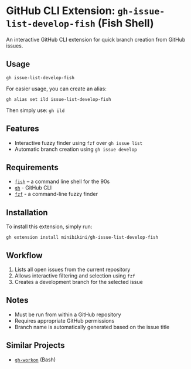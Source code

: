 # GitHub CLI Extension: `gh-issue-list-develop-fish` (Fish Shell)

An interactive GitHub CLI extension for quick branch creation from GitHub issues.

## Usage

```fish
gh issue-list-develop-fish
```

For easier usage, you can create an alias:

```fish
gh alias set ild issue-list-develop-fish
```

Then simply use: `gh ild`

## Features

- Interactive fuzzy finder using `fzf` over `gh issue list`
- Automatic branch creation using `gh issue develop`

## Requirements

- [`fish`](https://fishshell.com/) – a command line shell for the 90s
- [`gh`](https://cli.github.com/) - GitHub CLI
- [`fzf`](https://github.com/junegunn/fzf) - a command-line fuzzy finder

## Installation

To install this extension, simply run:

```fish
gh extension install minibikini/gh-issue-list-develop-fish
```

## Workflow

1. Lists all open issues from the current repository
2. Allows interactive filtering and selection using `fzf`
3. Creates a development branch for the selected issue

## Notes

- Must be run from within a GitHub repository
- Requires appropriate GitHub permissions
- Branch name is automatically generated based on the issue title

## Similar Projects

- [`gh-workon`](https://github.com/chmouel/gh-workon/) (Bash)
